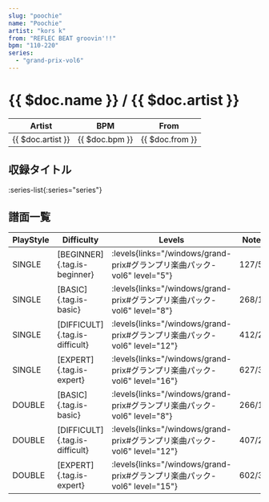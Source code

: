 ```yaml
---
slug: "poochie"
name: "Poochie"
artist: "kors k"
from: "REFLEC BEAT groovin'!!"
bpm: "110-220"
series:
  - "grand-prix-vol6"
---
```


# {{ $doc.name }} / {{ $doc.artist }}

|Artist|BPM|From|
|------|---|----|
|{{ $doc.artist }}|{{ $doc.bpm }}|{{ $doc.from }}|

## 収録タイトル

:series-list{:series="series"}

## 譜面一覧

|PlayStyle|Difficulty|Levels|Notes|Movie|
|---------|----------|------|-----|-----|
|SINGLE|[BEGINNER]{.tag.is-beginner}| :levels{links="/windows/grand-prix#グランプリ楽曲パック-vol6" level="5"}|127/5||
|SINGLE|[BASIC]{.tag.is-basic}| :levels{links="/windows/grand-prix#グランプリ楽曲パック-vol6" level="8"}|268/11||
|SINGLE|[DIFFICULT]{.tag.is-difficult}| :levels{links="/windows/grand-prix#グランプリ楽曲パック-vol6" level="12"}|412/22||
|SINGLE|[EXPERT]{.tag.is-expert}| :levels{links="/windows/grand-prix#グランプリ楽曲パック-vol6" level="16"}|627/32||
|DOUBLE|[BASIC]{.tag.is-basic}| :levels{links="/windows/grand-prix#グランプリ楽曲パック-vol6" level="8"}|266/11||
|DOUBLE|[DIFFICULT]{.tag.is-difficult}| :levels{links="/windows/grand-prix#グランプリ楽曲パック-vol6" level="12"}|407/22||
|DOUBLE|[EXPERT]{.tag.is-expert}| :levels{links="/windows/grand-prix#グランプリ楽曲パック-vol6" level="15"}|602/35||
